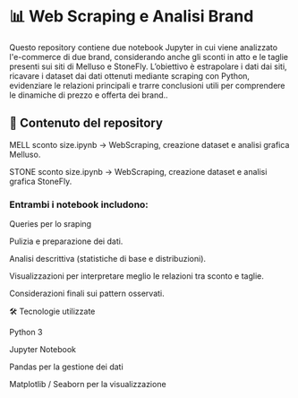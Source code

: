 # 📊 Web Scraping e Analisi Brand

Questo repository contiene due notebook Jupyter in cui viene analizzato l'e-commerce di due brand, considerando anche gli sconti in atto e le taglie presenti sui siti di Melluso e StoneFly.
L’obiettivo è estrapolare i dati dai siti, ricavare i dataset dai dati ottenuti mediante scraping con Python, evidenziare le relazioni principali e trarre conclusioni utili per comprendere le dinamiche di prezzo e offerta dei brand..

## 📂 Contenuto del repository

MELL sconto size.ipynb → WebScraping, creazione dataset e analisi grafica Melluso.

STONE sconto size.ipynb → WebScraping, creazione dataset e analisi grafica StoneFly.

### Entrambi i notebook includono:

Queries per lo sraping

Pulizia e preparazione dei dati.

Analisi descrittiva (statistiche di base e distribuzioni).

Visualizzazioni per interpretare meglio le relazioni tra sconto e taglie.

Considerazioni finali sui pattern osservati.

🛠️ Tecnologie utilizzate

Python 3

Jupyter Notebook

Pandas per la gestione dei dati

Matplotlib / Seaborn per la visualizzazione
